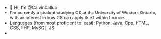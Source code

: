 - 👋 Hi, I’m @CalvinCalluo
- I'm currently a student studying CS at the University of Western Ontario, with an interest in how CS can apply itself within finance.
- Languages (from most proficient to least): Python, Java, Cpp, HTML, CSS, PHP, MySQL, JS 
- 
